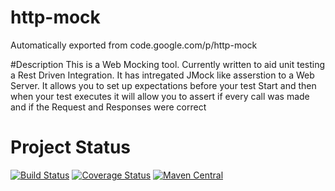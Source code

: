 # http-mock
Automatically exported from code.google.com/p/http-mock

#Description
This is a Web Mocking tool. Currently written to aid unit testing a Rest Driven Integration. 
It has intregated JMock like asserstion to a Web Server. It allows you to set up expectations before your test Start 
and then when your test executes it will allow you to assert if every call was made and if the Request and Responses were correct

# Project Status
[![Build Status](https://travis-ci.org/roloreaper/http-mock.svg?branch=master)](https://travis-ci.org/roloreaper/http-mock)
[![Coverage Status](https://coveralls.io/repos/github/roloreaper/http-mock/badge.svg?branch=master)](https://coveralls.io/github/roloreaper/http-mock?branch=master)
[![Maven Central](https://maven-badges.herokuapp.com/maven-central/org.httpmock/httpmock/badge.svg)](https://maven-badges.herokuapp.com/maven-central/org.httpmock/httpmock)
